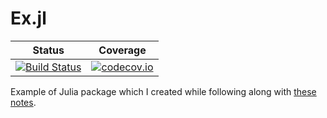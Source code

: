 # Ex.jl

| Status | Coverage |
| :----: | :----: |
| [![Build Status](https://travis-ci.org/tfburns/Ex.jl.svg?branch=master)](https://travis-ci.org/tfburns/Ex.jl) | [![codecov.io](http://codecov.io/github/tfburns/Ex.jl/coverage.svg?branch=master)](http://codecov.io/github/tlienart/Ex.jl?branch=master) |


Example of Julia package which I created while following along with [these notes](https://tlienart.github.io/pub/julia/dev-pkg2.html).
